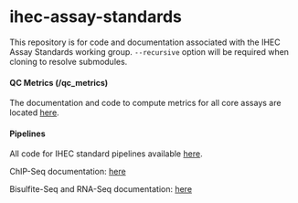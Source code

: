 ihec-assay-standards
====================

This repository is for code and documentation associated with the IHEC Assay Standards working group. `--recursive` option will be required when cloning to resolve submodules.

#### QC Metrics (/qc_metrics)

The documentation and code to compute metrics for all core assays are located [here](/qc_metrics).

#### Pipelines

All code for IHEC standard pipelines available [here](/pipelines).

ChIP-Seq documentation: [here](/pipelines/ChIP-Seq/encode-wrapper/readme.md)

Bisulfite-Seq and RNA-Seq documentation: [here](pipelines/)





